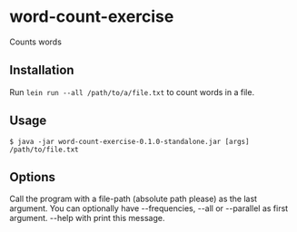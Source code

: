 # word-count-exercise

Counts words

## Installation

Run `lein run --all /path/to/a/file.txt` to count words in a file.

## Usage

    $ java -jar word-count-exercise-0.1.0-standalone.jar [args] /path/to/file.txt

## Options

Call the program with a file-path (absolute path please) as the last argument. You can optionally have --frequencies, --all or --parallel as first argument. --help with print this message.
